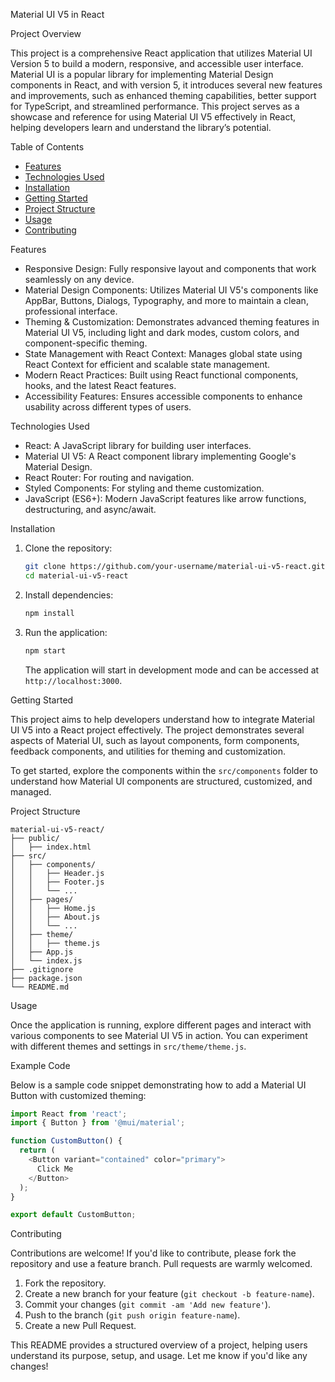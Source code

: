 
 Material UI V5 in React

 Project Overview

This project is a comprehensive React application that utilizes Material UI Version 5 to build a modern, responsive, and accessible user interface. Material UI is a popular library for implementing Material Design components in React, and with version 5, it introduces several new features and improvements, such as enhanced theming capabilities, better support for TypeScript, and streamlined performance. This project serves as a showcase and reference for using Material UI V5 effectively in React, helping developers learn and understand the library’s potential.

 Table of Contents

- [Features](#features)
- [Technologies Used](#technologies-used)
- [Installation](#installation)
- [Getting Started](#getting-started)
- [Project Structure](#project-structure)
- [Usage](#usage)
- [Contributing](#contributing)


 Features

- Responsive Design: Fully responsive layout and components that work seamlessly on any device.
- Material Design Components: Utilizes Material UI V5's components like AppBar, Buttons, Dialogs, Typography, and more to maintain a clean, professional interface.
- Theming & Customization: Demonstrates advanced theming features in Material UI V5, including light and dark modes, custom colors, and component-specific theming.
- State Management with React Context: Manages global state using React Context for efficient and scalable state management.
- Modern React Practices: Built using React functional components, hooks, and the latest React features.
- Accessibility Features: Ensures accessible components to enhance usability across different types of users.

 Technologies Used

- React: A JavaScript library for building user interfaces.
- Material UI V5: A React component library implementing Google's Material Design.
- React Router: For routing and navigation.
- Styled Components: For styling and theme customization.
- JavaScript (ES6+): Modern JavaScript features like arrow functions, destructuring, and async/await.

 Installation

1. Clone the repository:

   ```bash
   git clone https://github.com/your-username/material-ui-v5-react.git
   cd material-ui-v5-react
   ```

2. Install dependencies:

   ```bash
   npm install
   ```

3. Run the application:

   ```bash
   npm start
   ```

   The application will start in development mode and can be accessed at `http://localhost:3000`.

 Getting Started

This project aims to help developers understand how to integrate Material UI V5 into a React project effectively. The project demonstrates several aspects of Material UI, such as layout components, form components, feedback components, and utilities for theming and customization.

To get started, explore the components within the `src/components` folder to understand how Material UI components are structured, customized, and managed.

 Project Structure

```plaintext
material-ui-v5-react/
├── public/
│   ├── index.html
├── src/
│   ├── components/
│   │   ├── Header.js
│   │   ├── Footer.js
│   │   └── ...
│   ├── pages/
│   │   ├── Home.js
│   │   ├── About.js
│   │   └── ...
│   ├── theme/
│   │   ├── theme.js
│   ├── App.js
│   └── index.js
├── .gitignore
├── package.json
└── README.md
```

 Usage

Once the application is running, explore different pages and interact with various components to see Material UI V5 in action. You can experiment with different themes and settings in `src/theme/theme.js`.

 Example Code

Below is a sample code snippet demonstrating how to add a Material UI Button with customized theming:

```javascript
import React from 'react';
import { Button } from '@mui/material';

function CustomButton() {
  return (
    <Button variant="contained" color="primary">
      Click Me
    </Button>
  );
}

export default CustomButton;
```

 Contributing

Contributions are welcome! If you'd like to contribute, please fork the repository and use a feature branch. Pull requests are warmly welcomed.

1. Fork the repository.
2. Create a new branch for your feature (`git checkout -b feature-name`).
3. Commit your changes (`git commit -am 'Add new feature'`).
4. Push to the branch (`git push origin feature-name`).
5. Create a new Pull Request.


This README provides a structured overview of a project, helping users understand its purpose, setup, and usage. Let me know if you'd like any changes!
